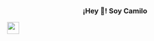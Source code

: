 <p align="center" width="300">
   <h3 align="center">¡Hey 👋! Soy Camilo </h3>
</p>

<p>
    <a href="https://www.instagram.com/aka.milow/" target="blank">
        <img align="center" src="https://cdn.jsdelivr.net/npm/simple-icons@3.0.1/icons/instagram.svg" height="28px" width="28px" />
    </a> 
</p>